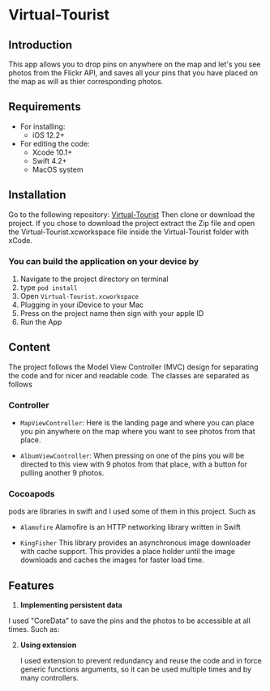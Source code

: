 # Virtual-Tourist

## Introduction
This app allows you to drop pins on anywhere on the map and let's you see photos from the Flickr API, and saves all your pins that you have placed on the map as will as thier corresponding photos.
 
## Requirements
* For installing:
    * iOS 12.2+
* For editing the code:
    * Xcode 10.1+
    * Swift 4.2+
    * MacOS system

## Installation
Go to the following repository: [Virtual-Tourist](https://github.com/ImYazeed/Virtual-Tourist)
Then clone or download the project. If you chose to download the project extract the Zip file and open the Virtual-Tourist.xcworkspace file inside the Virtual-Tourist folder with xCode.


### You can build the application on your device by 
1.  Navigate to the project directory on terminal
2.  type `pod install`
3.	Open `Virtual-Tourist.xcworkspace`
4.	Plugging in your iDevice to your Mac
5.	Press on the project name then sign with your apple ID
6.	Run the App 

## Content
The project follows the Model View Controller (MVC) design for separating the code and for nicer and readable code.
The classes are separated as follows

### Controller
   * `MapViewController`: Here is the landing page and where you can place you pin anywhere on the map where you want to see photos from that place.

   * `AlbumViewController`: When pressing on one of the pins you will be directed to this view with 9 photos from that place, with a button for pulling another 9 photos.  


### Cocoapods
   pods are libraries in swift and I used some of them in this project. Such as
   
   * `Alamofire` Alamofire is an HTTP networking library written in Swift

   * `KingFisher` This library provides an asynchronous image downloader with cache support. This provides a place holder until the image downloads and caches the images for faster load time.
   
   
## Features

1.	**Implementing persistent data**

   I used "CoreData" to save the pins and the photos to be accessible at all times. Such as:

2.	**Using extension**

     I used extension to prevent redundancy and reuse the code and in force generic functions arguments, so it can be used multiple times and by many controllers.
